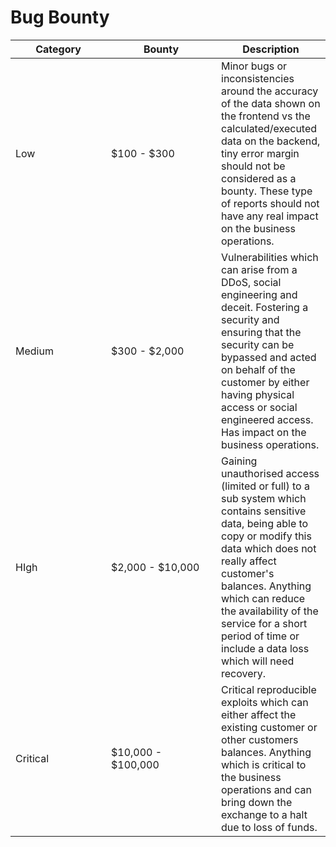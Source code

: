 # Bug Bounty

<table><thead><tr><th width="137">Category</th><th width="160">Bounty</th><th>Description</th></tr></thead><tbody><tr><td>Low</td><td>$100 - $300</td><td>Minor bugs or inconsistencies around the accuracy of the data shown on the frontend vs the calculated/executed data on the backend, tiny error margin should not be considered as a bounty. These type of reports should not have any real impact on the business operations.</td></tr><tr><td>Medium</td><td>$300 - $2,000</td><td>Vulnerabilities which can arise from a DDoS, social engineering and deceit. Fostering a security and ensuring that the security can be bypassed and acted on behalf of the customer by either having physical access or social engineered access. Has impact on the business operations.</td></tr><tr><td>HIgh</td><td>$2,000 - $10,000</td><td>Gaining unauthorised access (limited or full) to a sub system which contains sensitive data, being able to copy or modify this data which does not really affect customer's balances. Anything which can reduce the availability of the service for a short period of time or include a data loss which will need recovery.</td></tr><tr><td>Critical</td><td>$10,000 - $100,000</td><td>Critical reproducible exploits which can either affect the existing customer or other customers balances. Anything which is critical to the business operations and can bring down the exchange to a halt due to loss of funds.</td></tr></tbody></table>

